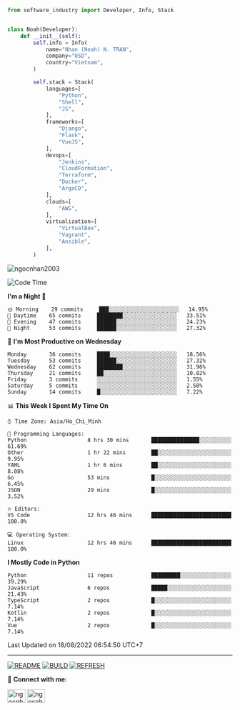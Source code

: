 ```python
from software_industry import Developer, Info, Stack


class Noah(Developer):
    def __init__(self):
        self.info = Info(
            name="Nhan (Noah) N. TRAN",
            company="OSD",
            country="Vietnam",
        )

        self.stack = Stack(
            languages=[
                "Python",
                "Shell",
                "JS",
            ],
            frameworks=[
                "Django",
                "Flask",
                "VueJS",
            ],
            devops=[
                "Jenkins",
                "CloudFormation",
                "Terraform",
                "Docker",
                "ArgoCD",
            ],
            clouds=[
                "AWS",
            ],
            virtualization=[
                "VirtualBox",
                "Vagrant",
                "Ansible",
            ],
        )
```
<img src="https://komarev.com/ghpvc/?username=ngocnhan2003&label=Profile%20views&color=0e75b6&style=flat" alt="ngocnhan2003" /> 

<!--START_SECTION:waka-->
![Code Time](http://img.shields.io/badge/Code%20Time-461%20hrs%2023%20mins-blue)

**I'm a Night 🦉** 

```text
🌞 Morning    29 commits     ███░░░░░░░░░░░░░░░░░░░░░░   14.95% 
🌆 Daytime    65 commits     ████████░░░░░░░░░░░░░░░░░   33.51% 
🌃 Evening    47 commits     ██████░░░░░░░░░░░░░░░░░░░   24.23% 
🌙 Night      53 commits     ██████░░░░░░░░░░░░░░░░░░░   27.32%

```
📅 **I'm Most Productive on Wednesday** 

```text
Monday       36 commits     ████░░░░░░░░░░░░░░░░░░░░░   18.56% 
Tuesday      53 commits     ██████░░░░░░░░░░░░░░░░░░░   27.32% 
Wednesday    62 commits     ████████░░░░░░░░░░░░░░░░░   31.96% 
Thursday     21 commits     ██░░░░░░░░░░░░░░░░░░░░░░░   10.82% 
Friday       3 commits      ░░░░░░░░░░░░░░░░░░░░░░░░░   1.55% 
Saturday     5 commits      ░░░░░░░░░░░░░░░░░░░░░░░░░   2.58% 
Sunday       14 commits     █░░░░░░░░░░░░░░░░░░░░░░░░   7.22%

```


📊 **This Week I Spent My Time On** 

```text
⌚︎ Time Zone: Asia/Ho_Chi_Minh

💬 Programming Languages: 
Python                   8 hrs 30 mins       ███████████████░░░░░░░░░░   61.69% 
Other                    1 hr 22 mins        ██░░░░░░░░░░░░░░░░░░░░░░░   9.95% 
YAML                     1 hr 6 mins         ██░░░░░░░░░░░░░░░░░░░░░░░   8.08% 
Go                       53 mins             █░░░░░░░░░░░░░░░░░░░░░░░░   6.45% 
JSON                     29 mins             █░░░░░░░░░░░░░░░░░░░░░░░░   3.52%

🔥 Editors: 
VS Code                  12 hrs 46 mins      █████████████████████████   100.0%

💻 Operating System: 
Linux                    12 hrs 46 mins      █████████████████████████   100.0%

```

**I Mostly Code in Python** 

```text
Python                   11 repos            █████████░░░░░░░░░░░░░░░░   39.29% 
JavaScript               6 repos             █████░░░░░░░░░░░░░░░░░░░░   21.43% 
TypeScript               2 repos             █░░░░░░░░░░░░░░░░░░░░░░░░   7.14% 
Kotlin                   2 repos             █░░░░░░░░░░░░░░░░░░░░░░░░   7.14% 
Vue                      2 repos             █░░░░░░░░░░░░░░░░░░░░░░░░   7.14%

```



 Last Updated on 18/08/2022 06:54:50 UTC+7
<!--END_SECTION:waka-->

<hr>

[![README](https://github.com/ngocnhan2003/ngocnhan2003/actions/workflows/000_readme.yml/badge.svg)](https://github.com/ngocnhan2003/ngocnhan2003/actions/workflows/000_readme.yml)
[![BUILD](https://github.com/ngocnhan2003/ngocnhan2003/actions/workflows/001_build.yml/badge.svg)](https://github.com/ngocnhan2003/ngocnhan2003/actions/workflows/001_build.yml)
[![REFRESH](https://github.com/ngocnhan2003/ngocnhan2003/actions/workflows/002_refresh.yml/badge.svg)](https://github.com/ngocnhan2003/ngocnhan2003/actions/workflows/002_refresh.yml)

🔗 **Connect with me:**

<a href="https://linkedin.com/in/ngocnhan2003" target="blank"><img align="center" src="https://raw.githubusercontent.com/rahuldkjain/github-profile-readme-generator/master/src/images/icons/Social/linked-in-alt.svg" alt="ngocnhan2003" height="30" width="40" /></a>
<a href="https://instagram.com/ngocnhan2003" target="blank"><img align="center" src="https://raw.githubusercontent.com/rahuldkjain/github-profile-readme-generator/master/src/images/icons/Social/instagram.svg" alt="ngocnhan2003" height="30" width="40" /></a>
